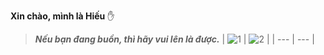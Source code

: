 **Xin chào, mình là Hiếu** ✋
>***Nếu bạn đang buồn, thì hãy vui lên là được.***
| ![1](https://i.imgur.com/lVlPvCB.gif) | ![2](https://raw.githubusercontent.com/Sutil/Sutil/2b2fad3bf54522bb30c8c170591fc68ff51b69e6/github-contribution-grid-snake2.svg) |
| --- | --- |
